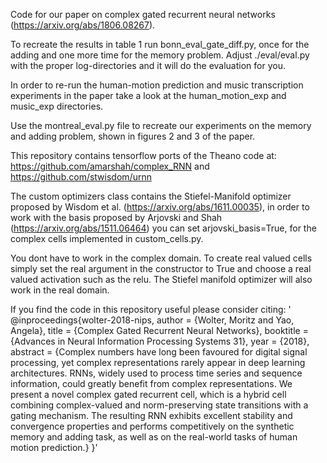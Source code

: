 Code for our paper on complex gated recurrent neural networks (https://arxiv.org/abs/1806.08267).

To recreate the results in table 1 run bonn_eval_gate_diff.py, once for the adding and one
more time for the memory problem. Adjust ./eval/eval.py with the proper log-directories and it will
do the evaluation for you.

In order to re-run the human-motion prediction and music transcription experiments in the 
paper take a look at the human_motion_exp and music_exp directories.

Use the montreal_eval.py file to recreate our experiments on the memory and adding problem, shown
in figures 2 and 3 of the paper.

This repository contains tensorflow ports of the Theano code at:
https://github.com/amarshah/complex_RNN
and https://github.com/stwisdom/urnn

The custom optimizers class contains the Stiefel-Manifold optimizer proposed 
by Wisdom et al. (https://arxiv.org/abs/1611.00035), in order to work with
the basis proposed by Arjovski and Shah (https://arxiv.org/abs/1511.06464)
you can set arjovski_basis=True, for the complex cells implemented in custom_cells.py. 

You dont have to work in the complex domain. To create real valued cells simply
set the real argument in the constructor to True and choose a real valued
activation such as the relu. The Stiefel manifold optimizer will also work in the 
real domain.

If you find the code in this repository useful please consider citing:
' 
@inproceedings{wolter-2018-nips,
     author = {Wolter, Moritz and Yao, Angela},
      title = {Complex Gated Recurrent Neural Networks},
  booktitle = {Advances in Neural Information Processing Systems 31},
       year = {2018},
   abstract = {Complex numbers have long been favoured for digital signal processing, yet
               complex representations rarely appear in deep learning architectures. RNNs, widely
               used to process time series and sequence information, could greatly benefit from
               complex representations. We present a novel complex gated recurrent cell, which
               is a hybrid cell combining complex-valued and norm-preserving state transitions
               with a gating mechanism. The resulting RNN exhibits excellent stability and
               convergence properties and performs competitively on the synthetic memory and
               adding task, as well as on the real-world tasks of human motion prediction.}
}'



